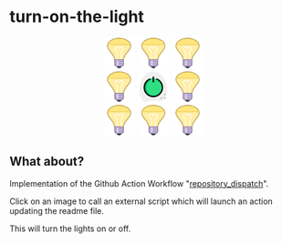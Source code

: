 # turn-on-the-light

<div align="center">
  <a href='https://noweh.000webhostapp.com/github_push_repository.php'><img src="https://raw.githubusercontent.com/noweh/turn-on-the-light/master/assets/bulb-on.png" alt="Bulb ON" height="56"/></a>
  <a href='https://noweh.000webhostapp.com/github-push-repository.php'><img src="https://raw.githubusercontent.com/noweh/turn-on-the-light/master/assets/bulb-on.png" alt="Bulb ON" height="56"/></a>
  <a href='https://noweh.000webhostapp.com/github-push-repository.php'><img src="https://raw.githubusercontent.com/noweh/turn-on-the-light/master/assets/bulb-on.png" alt="Bulb ON" height="56"/></a>
</div>
<div align="center">
  <a href='https://noweh.000webhostapp.com/github-push-repository.php'><img src="https://raw.githubusercontent.com/noweh/turn-on-the-light/master/assets/bulb-on.png" alt="Bulb ON" height="56"/></a>
  <a href="https://noweh.000webhostapp.com/github-push-repository.php"><img src="https://raw.githubusercontent.com/noweh/turn-on-the-light/master/assets/power-on.png" alt="Power ON" height="56"/></a>
  <a href='https://noweh.000webhostapp.com/github-push-repository.php'><img src="https://raw.githubusercontent.com/noweh/turn-on-the-light/master/assets/bulb-on.png" alt="Bulb ON" height="56"/></a>
</div>
<div align="center">
  <a href='https://noweh.000webhostapp.com/github-push-repository.php'><img src="https://raw.githubusercontent.com/noweh/turn-on-the-light/master/assets/bulb-on.png" alt="Bulb ON" height="56"/></a>
  <a href='https://noweh.000webhostapp.com/github-push-repository.php'><img src="https://raw.githubusercontent.com/noweh/turn-on-the-light/master/assets/bulb-on.png" alt="Bulb ON" height="56"/></a>
  <a href='https://noweh.000webhostapp.com/github-push-repository.php'><img src="https://raw.githubusercontent.com/noweh/turn-on-the-light/master/assets/bulb-on.png" alt="Bulb ON" height="56"/></a>
</div>

## What about?

Implementation of the Github Action Workflow "[repository_dispatch](https://github.com/marketplace/actions/repository-dispatch)".

Click on an image to call an external script which will launch an action updating the readme file.

This will turn the lights on or off.
